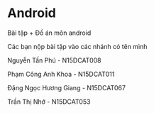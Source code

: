 # Android
Bài tập + Đồ án môn android

Các bạn nộp bài tập vào các nhánh có tên mình

Nguyễn Tấn Phú - N15DCAT008

Phạm Công Anh Khoa - N15DCAT011

Đặng Ngọc Hương Giang - N15DCAT067

Trần Thị Nhớ - N15DCAT053
